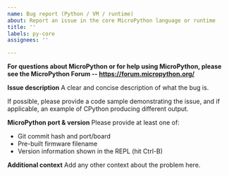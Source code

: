 ```yaml
---
name: Bug report (Python / VM / runtime)
about: Report an issue in the core MicroPython language or runtime
title: ''
labels: py-core
assignees: ''

---
```


**For questions about MicroPython or for help using MicroPython, please see the MicroPython Forum -- https://forum.micropython.org/**

**Issue description**
A clear and concise description of what the bug is.

If possible, please provide a code sample demonstrating the issue, and if applicable, an example of CPython producing different output.

**MicroPython port & version**
Please provide at least one of:
 - Git commit hash and port/board
 - Pre-built firmware filename
 - Version information shown in the REPL (hit Ctrl-B)

**Additional context**
Add any other context about the problem here.
